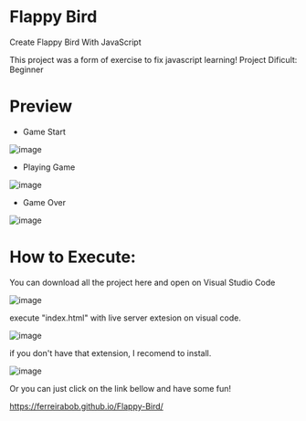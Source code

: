 # Flappy Bird

Create Flappy Bird With JavaScript

This project was a form of exercise to fix javascript learning!
Project Dificult: Beginner

# Preview

- Game Start

![image](https://user-images.githubusercontent.com/75916419/161031588-464cb6f1-0f80-426a-8487-de3f5755fe65.png)


- Playing Game

![image](https://user-images.githubusercontent.com/75916419/161031302-e6024485-a0bb-4767-aa7e-ea875f908d61.png)


- Game Over

![image](https://user-images.githubusercontent.com/75916419/161031719-97192a64-a9f1-4eef-a14b-071860b0fc0e.png)


# How to Execute:
You can download all the project here and open on Visual Studio Code

![image](https://user-images.githubusercontent.com/75916419/161024840-893a0afe-88fd-4f18-8aab-2ac5cd3868a8.png)



execute "index.html" with live server extesion on visual code.

![image](https://user-images.githubusercontent.com/75916419/161025138-6979f759-c885-48cc-93a4-b548dae110ce.png)



if you don't have that extension, I recomend to install.

![image](https://user-images.githubusercontent.com/75916419/161026514-17a0fc2b-ac14-48fe-bbac-501f1b1a9285.png)


Or you can just click on the link bellow and have some fun!

https://ferreirabob.github.io/Flappy-Bird/
